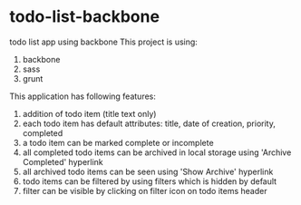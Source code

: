 todo-list-backbone
==================

todo list app using backbone
This project is using:
1. backbone
2. sass
3. grunt

This application has following features:
1. addition of todo item (title text only)
2. each todo item has default attributes: title, date of creation, priority, completed
3. a todo item can be marked complete or incomplete
4. all completed todo items can be archived in local storage using 'Archive Completed' hyperlink
5. all archived todo items can be seen using 'Show Archive' hyperlink
6. todo items can be filtered by using filters which is hidden by default
7. filter can be visible by clicking on filter icon on todo items header
